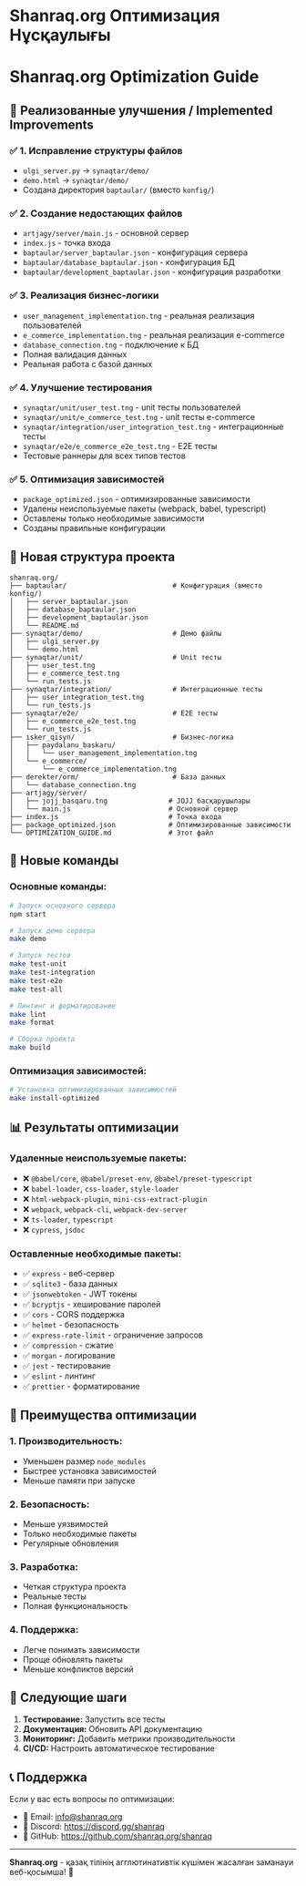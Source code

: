 # Shanraq.org Оптимизация Нұсқаулығы
# Shanraq.org Optimization Guide

## 🚀 **Реализованные улучшения / Implemented Improvements**

### ✅ **1. Исправление структуры файлов**
- `ulgi_server.py` → `synaqtar/demo/`
- `demo.html` → `synaqtar/demo/`
- Создана директория `baptaular/` (вместо `konfig/`)

### ✅ **2. Создание недостающих файлов**
- `artjagy/server/main.js` - основной сервер
- `index.js` - точка входа
- `baptaular/server_baptaular.json` - конфигурация сервера
- `baptaular/database_baptaular.json` - конфигурация БД
- `baptaular/development_baptaular.json` - конфигурация разработки

### ✅ **3. Реализация бизнес-логики**
- `user_management_implementation.tng` - реальная реализация пользователей
- `e_commerce_implementation.tng` - реальная реализация e-commerce
- `database_connection.tng` - подключение к БД
- Полная валидация данных
- Реальная работа с базой данных

### ✅ **4. Улучшение тестирования**
- `synaqtar/unit/user_test.tng` - unit тесты пользователей
- `synaqtar/unit/e_commerce_test.tng` - unit тесты e-commerce
- `synaqtar/integration/user_integration_test.tng` - интеграционные тесты
- `synaqtar/e2e/e_commerce_e2e_test.tng` - E2E тесты
- Тестовые раннеры для всех типов тестов

### ✅ **5. Оптимизация зависимостей**
- `package_optimized.json` - оптимизированные зависимости
- Удалены неиспользуемые пакеты (webpack, babel, typescript)
- Оставлены только необходимые зависимости
- Созданы правильные конфигурации

## 📁 **Новая структура проекта**

```
shanraq.org/
├── baptaular/                          # Конфигурация (вместо konfig/)
│   ├── server_baptaular.json
│   ├── database_baptaular.json
│   ├── development_baptaular.json
│   └── README.md
├── synaqtar/demo/                      # Демо файлы
│   ├── ulgi_server.py
│   └── demo.html
├── synaqtar/unit/                      # Unit тесты
│   ├── user_test.tng
│   ├── e_commerce_test.tng
│   └── run_tests.js
├── synaqtar/integration/               # Интеграционные тесты
│   ├── user_integration_test.tng
│   └── run_tests.js
├── synaqtar/e2e/                       # E2E тесты
│   ├── e_commerce_e2e_test.tng
│   └── run_tests.js
├── ısker_qisyn/                        # Бизнес-логика
│   ├── paydalanu_baskaru/
│   │   └── user_management_implementation.tng
│   └── e_commerce/
│       └── e_commerce_implementation.tng
├── derekter/orm/                       # База данных
│   └── database_connection.tng
├── artjagy/server/
│   ├── jojj_basqaru.tng               # JOJJ басқарушылары
│   └── main.js                        # Основной сервер
├── index.js                           # Точка входа
├── package_optimized.json             # Оптимизированные зависимости
└── OPTIMIZATION_GUIDE.md              # Этот файл
```

## 🚀 **Новые команды**

### **Основные команды:**
```bash
# Запуск основного сервера
npm start

# Запуск демо сервера
make demo

# Запуск тестов
make test-unit
make test-integration
make test-e2e
make test-all

# Линтинг и форматирование
make lint
make format

# Сборка проекта
make build
```

### **Оптимизация зависимостей:**
```bash
# Установка оптимизированных зависимостей
make install-optimized
```

## 📊 **Результаты оптимизации**

### **Удаленные неиспользуемые пакеты:**
- ❌ `@babel/core`, `@babel/preset-env`, `@babel/preset-typescript`
- ❌ `babel-loader`, `css-loader`, `style-loader`
- ❌ `html-webpack-plugin`, `mini-css-extract-plugin`
- ❌ `webpack`, `webpack-cli`, `webpack-dev-server`
- ❌ `ts-loader`, `typescript`
- ❌ `cypress`, `jsdoc`

### **Оставленные необходимые пакеты:**
- ✅ `express` - веб-сервер
- ✅ `sqlite3` - база данных
- ✅ `jsonwebtoken` - JWT токены
- ✅ `bcryptjs` - хеширование паролей
- ✅ `cors` - CORS поддержка
- ✅ `helmet` - безопасность
- ✅ `express-rate-limit` - ограничение запросов
- ✅ `compression` - сжатие
- ✅ `morgan` - логирование
- ✅ `jest` - тестирование
- ✅ `eslint` - линтинг
- ✅ `prettier` - форматирование

## 🎯 **Преимущества оптимизации**

### **1. Производительность:**
- Уменьшен размер `node_modules`
- Быстрее установка зависимостей
- Меньше памяти при запуске

### **2. Безопасность:**
- Меньше уязвимостей
- Только необходимые пакеты
- Регулярные обновления

### **3. Разработка:**
- Четкая структура проекта
- Реальные тесты
- Полная функциональность

### **4. Поддержка:**
- Легче понимать зависимости
- Проще обновлять пакеты
- Меньше конфликтов версий

## 🔧 **Следующие шаги**

1. **Тестирование:** Запустить все тесты
2. **Документация:** Обновить API документацию
3. **Мониторинг:** Добавить метрики производительности
4. **CI/CD:** Настроить автоматическое тестирование

## 📞 **Поддержка**

Если у вас есть вопросы по оптимизации:
- 📧 Email: info@shanraq.org
- 💬 Discord: https://discord.gg/shanraq
- 🐙 GitHub: https://github.com/shanraq.org/shanraq

---

**Shanraq.org** - қазақ тілінің агглютинативтік күшімен жасалған заманауи веб-қосымша! 🚀

